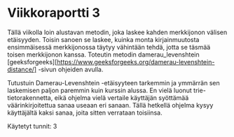 # Viikkoraportti 3

Tällä viikolla loin alustavan metodin, joka laskee kahden merkkijonon välisen etäisyyden. Toisin sanoen se laskee, kuinka monta kirjainmuutosta ensimmäisessä merkkijonossa täytyy vähintään tehdä, jotta se täsmää toisen merkkijonon kanssa. Toteutin metodin damerau_levenshtein [geeksforgeeks][https://www.geeksforgeeks.org/damerau-levenshtein-distance/] -sivun ohjeiden avulla.

Tutustuin Damerau-Levenshtein -etäisyyteen tarkemmin ja ymmärrän sen laskemisen paljon paremmin kuin kurssin alussa. En vielä luonut trie-tietorakennetta, eikä ohjelma vielä vertaile käyttäjän syöttämää väärinkirjoitettua sanaa useaan eri sanaan. Tällä hetkellä ohjelma kysyy käyttäjältä kaksi sanaa, joita sitten verrataan toisiinsa.

Käytetyt tunnit: 3
